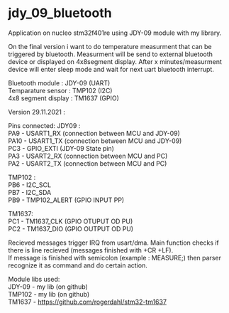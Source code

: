 # jdy_09_bluetooth
Application on nucleo stm32f401re using JDY-09 module with my library.

On the final version i want to do temperature measurment that can be triggered by bluetooth. Measurment will be send to external bluetooth device
or displayed on 4x8segment display. After x minutes/measurment device will enter sleep mode and wait for next uart bluetooth interrupt.

Bluetooth module : JDY-09 (UART)  
Temparature sensor : TMP102 (I2C)  
4x8 segment display : TM1637 (GPIO)

Version 29.11.2021 :

Pins connected:
JDY09 :  
PA9 - USART1_RX (connection between MCU and JDY-09)  
PA10 - USART1_TX (connection between MCU and JDY-09)  
PC3 - GPIO_EXTI (JDY-09 State pin)  
PA3 - USART2_RX (connection between MCU and PC)  
PA2 - USART2_TX (connection between MCU and PC)

TMP102 :  
PB6 - I2C_SCL  
PB7 - I2C_SDA  
PB9 - TMP102_ALERT (GPIO INPUT PP)  

TM1637:  
PC1 - TM1637_CLK (GPIO OTUPUT OD PU)    
PC2 - TM1637_DIO (GPIO OUTPUT OD PU)  

Recieved messages trigger IRQ from usart/dma. Main function checks if there is line recieved (messages finished with +CR +LF).  
If message is finished with semicolon (example : MEASURE;) then parser recognize it as command and do certain action.  
  
Module libs used:  
JDY-09 - my lib (on github)  
TMP102 - my lib (on github)  
TM1637 - https://github.com/rogerdahl/stm32-tm1637  
